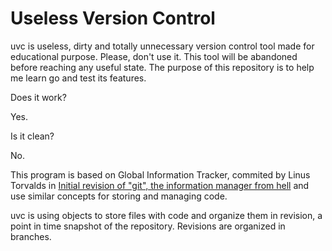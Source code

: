 
# Useless Version Control

uvc is useless, dirty and totally unnecessary version control tool made for educational purpose. Please, don't use it. This tool will be abandoned before reaching any useful state. The purpose of this repository is to help me learn go and test its features.

Does it work?

Yes.

Is it clean?

No.

This program is based on Global Information Tracker, commited by Linus Torvalds in [Initial revision of "git", the information manager from hell](https://github.com/git/git/tree/e83c5163316f89bfbde7d9ab23ca2e25604af290) and use similar concepts for storing and managing code. 

uvc is using objects to store files with code and organize them in revision, a point in time snapshot of the repository. Revisions are organized in branches.

